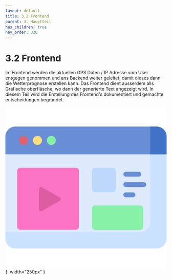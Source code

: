 ```yaml
---
layout: default
title: 3.2 Frontend
parent: 3. Hauptteil
has_children: true
nav_order: 320
---
```


# 3.2 Frontend

Im Frontend werden die aktuellen GPS Daten / IP Adresse vom User entgegen genommen und ans Backend weiter geleitet, damit dieses dann die Wetterprognose erstellen kann. Das Frontend dient ausserdem alls Grafische oberfläsche, wo dann der generierte Text angezeigt wird. In diesem Teil wird die Erstellung des Frontend's dokumentiert und gemachte entscheidungen begründet.

![Frontend](../ressources/icons/front-end.png){: width="250px" }

